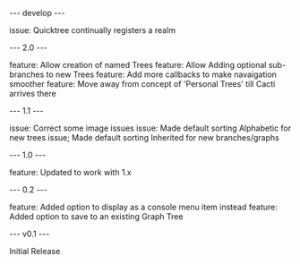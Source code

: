 --- develop ---

issue: Quicktree continually registers a realm

--- 2.0 ---

feature: Allow creation of named Trees
feature: Allow Adding optional sub-branches to new Trees
feature: Add more callbacks to make navaigation smoother
feature: Move away from concept of 'Personal Trees' till Cacti arrives there

--- 1.1 ---

issue: Correct some image issues
issue: Made default sorting Alphabetic for new trees
issue; Made default sorting Inherited for new branches/graphs

--- 1.0 ---

feature: Updated to work with 1.x

--- 0.2 ---

feature: Added option to display as a console menu item instead
feature: Added option to save to an existing Graph Tree

--- v0.1 --- 

Initial Release

